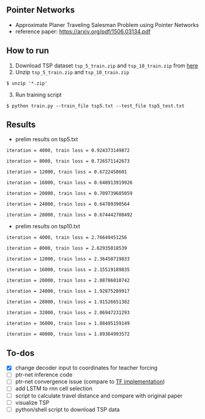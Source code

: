 ## Pointer Networks
- Approximate Planer Traveling Salesman Problem using Pointer Networks
- reference paper: https://arxiv.org/pdf/1506.03134.pdf

## How to run
1. Download TSP dataset `tsp_5_train.zip` and `tsp_10_train.zip` from [here](https://drive.google.com/drive/folders/0B2fg8yPGn2TCMzBtS0o4Q2RJaEU)
2. Unzip `tsp_5_train.zip` and `tsp_10_train.zip`
```
$ unzip '*.zip'
```
3. Run training script
```
$ python train.py --train_file tsp5.txt --test_file tsp5_test.txt
```
## Results
- prelim results on tsp5.txt

`iteration = 4000, train loss = 0.924373149872`

`iteration = 8000, train loss = 0.726571142673`

`iteration = 12000, train loss = 0.6722458601`

`iteration = 16000, train loss = 0.648913919926`

`iteration = 20000, train loss = 0.709739685059`

`iteration = 24000, train loss = 0.64789390564`

`iteration = 28000, train loss = 0.674442708492`

- prelim results on tsp10.txt

`iteration = 4000, train loss = 2.76649451256`

`iteration = 8000, train loss = 2.62935018539`

`iteration = 12000, train loss = 2.36450719833`

`iteration = 16000, train loss = 2.15519189835`

`iteration = 20000, train loss = 2.08786010742`

`iteration = 24000, train loss = 1.92875289917`

`iteration = 28000, train loss = 1.91526651382`

`iteration = 32000, train loss = 2.06947231293`

`iteration = 36000, train loss = 1.88495159149`

`iteration = 40000, train loss = 1.89364993572`
## To-dos
- [X] change decoder input to coordinates for teacher forcing  
- [ ] ptr-net inference code
- [ ] ptr-net convergence issue (compare to [TF implementation](https://github.com/devsisters/pointer-network-tensorflow))
- [ ] add LSTM to rnn cell selection
- [ ] script to calculate travel distance and compare with original paper
- [ ] visualize TSP  
- [ ] python/shell script to download TSP data

